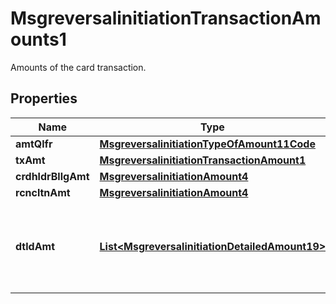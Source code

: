 

# MsgreversalinitiationTransactionAmounts1

Amounts of the card transaction.
## Properties

Name | Type | Description | Notes
------------ | ------------- | ------------- | -------------
**amtQlfr** | [**MsgreversalinitiationTypeOfAmount11Code**](MsgreversalinitiationTypeOfAmount11Code.md) |  |  [optional]
**txAmt** | [**MsgreversalinitiationTransactionAmount1**](MsgreversalinitiationTransactionAmount1.md) |  |  [optional]
**crdhldrBllgAmt** | [**MsgreversalinitiationAmount4**](MsgreversalinitiationAmount4.md) |  |  [optional]
**rcncltnAmt** | [**MsgreversalinitiationAmount4**](MsgreversalinitiationAmount4.md) |  |  [optional]
**dtldAmt** | [**List&lt;MsgreversalinitiationDetailedAmount19&gt;**](MsgreversalinitiationDetailedAmount19.md) | Further details of some or all amounts in the transaction amount. |  [optional]



